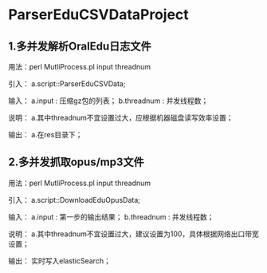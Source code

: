 # ParserEduCSVDataProject

## 1.多并发解析OralEdu日志文件

用法：perl MutliProcess.pl input threadnum 

引入：
   a.script::ParserEduCSVData;<br>

输入：
   a.input : 压缩gz包的列表；
   b.threadnum : 并发线程数；

说明：
   a.其中threadnum不宜设置过大，应根据机器磁盘读写效率设置；

输出：
  a.在res目录下；

## 2.多并发抓取opus/mp3文件

用法：perl MutliProcess.pl input threadnum 

引入：
   a.script::DownloadEduOpusData;

输入：
   a.input : 第一步的输出结果；
   b.threadnum : 并发线程数；

说明：
   a.其中threadnum不宜设置过大，建议设置为100，具体根据网络出口带宽设置；

输出：
   实时写入elasticSearch；
